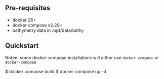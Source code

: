 ## Pre-requisites

* docker 26+
* docker compose v2.29+
* bathymetry data in /opt/data/bathy

## Quickstart

Notee: some docker compose installations will either use `docker compose` or `docker-compose`

$ docker compose build
$ docker compose up -d
